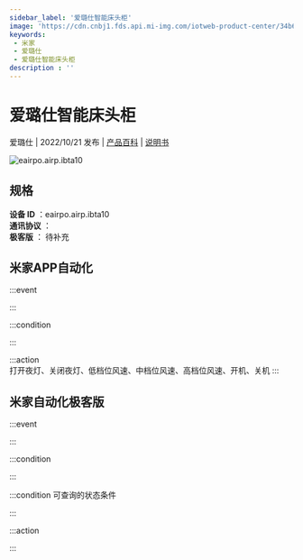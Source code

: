 ```yaml
---
sidebar_label: '爱璐仕智能床头柜'
image: 'https://cdn.cnbj1.fds.api.mi-img.com/iotweb-product-center/34b6fdbf1525b50e161d28f74e40c298_1654163933395.png?GalaxyAccessKeyId=AKVGLQWBOVIRQ3XLEW&Expires=9223372036854775807&Signature=n3xntcwOdLEjIZu9m8RLJ9al5pI='
keywords: 
 - 米家
 - 爱璐仕
 - 爱璐仕智能床头柜
description : ''
---
```

# 爱璐仕智能床头柜

爱璐仕 | 2022/10/21 发布 | [产品百科](https://home.mi.com/webapp/content/baike/product/index.html?model=eairpo.airp.ibta10/) | [说明书](https://home.mi.com/views/introduction.html?model=eairpo.airp.ibta10&region=cn)

![eairpo.airp.ibta10](https://cdn.cnbj1.fds.api.mi-img.com/iotweb-product-center/34b6fdbf1525b50e161d28f74e40c298_1654163933395.png?GalaxyAccessKeyId=AKVGLQWBOVIRQ3XLEW&Expires=9223372036854775807&Signature=n3xntcwOdLEjIZu9m8RLJ9al5pI=)

## 规格  
> 
**设备 ID** ：eairpo.airp.ibta10  
**通讯协议** ：  
**极客版**  ： 待补充 


## 米家APP自动化  

:::event  

:::

:::condition  

:::

:::action   
打开夜灯、关闭夜灯、低档位风速、中档位风速、高档位风速、开机、关机
:::

## 米家自动化极客版  

:::event  

:::

:::condition  

:::

:::condition 可查询的状态条件  

:::

:::action  

:::

        
